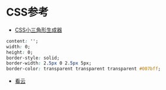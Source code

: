# CSS参考
- [CSS小三角形生成器](http://apps.eky.hk/css-triangle-generator/)
```css
content: '';
width: 0;
height: 0;
border-style: solid;
border-width: 2.5px 0 2.5px 5px;
border-color: transparent transparent transparent #007bff;
```

- [看云](https://www.kancloud.cn/chandler/css_advanced)

